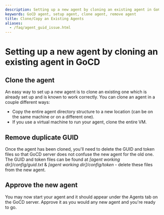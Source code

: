 ```yaml
---
description: Setting up a new agent by cloning an existing agent in GoCD
keywords: GoCD agent, setup agent, clone agent, remove agent
title: Clone/Copy an Existing Agents
aliases:
  - /faq/agent_guid_issue.html
---
```


# Setting up a new agent by cloning an existing agent in GoCD

## Clone the agent

An easy way to set up a new agent is to clone an existing one which is already set up and is known to work correctly. You can clone an agent in a couple different ways:

- Copy the entire agent directory structure to a new location (can be on the same machine or on a different one).
- If you use a virtual machine to run your agent, clone the entire VM.

## Remove duplicate GUID

Once the agent has been cloned, you'll need to delete the GUID and token files so that GoCD server does not confuse the new agent for the old one. The GUID and token files can be found at *[agent working dir]/config/guid.txt* & *[agent working dir]/config/token* - delete these files from the new agent.

## Approve the new agent

You may now start your agent and it should appear under the Agents tab on the GoCD server. Approve it as you would any new agent and you're ready to go.
